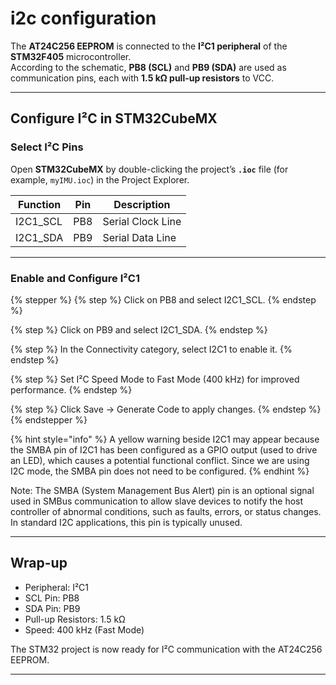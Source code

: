 # i2c configuration

The **AT24C256 EEPROM** is connected to the **I²C1 peripheral** of the **STM32F405** microcontroller.\
According to the schematic, **PB8 (SCL)** and **PB9 (SDA)** are used as communication pins, each with **1.5 kΩ pull-up resistors** to VCC.

***

## Configure I²C in STM32CubeMX

### Select I²C Pins

Open **STM32CubeMX** by double-clicking the project’s **`.ioc`** file (for example, `myIMU.ioc`) in the Project Explorer.

| Function  | Pin | Description       |
| --------- | --- | ----------------- |
| I2C1\_SCL | PB8 | Serial Clock Line |
| I2C1\_SDA | PB9 | Serial Data Line  |

***

### Enable and Configure I²C1

{% stepper %}
{% step %}
Click on PB8 and select I2C1\_SCL.
{% endstep %}

{% step %}
Click on PB9 and select I2C1\_SDA.
{% endstep %}

{% step %}
In the Connectivity category, select I2C1 to enable it.
{% endstep %}

{% step %}
Set I²C Speed Mode to Fast Mode (400 kHz) for improved performance.
{% endstep %}

{% step %}
Click Save → Generate Code to apply changes.
{% endstep %}
{% endstepper %}

{% hint style="info" %}
A yellow warning beside I2C1 may appear because the SMBA pin of I2C1 has been configured as a GPIO output (used to drive an LED), which causes a potential functional conflict. Since we are using I2C mode, the SMBA pin does not need to be configured.
{% endhint %}

Note: The SMBA (System Management Bus Alert) pin is an optional signal used in SMBus communication to allow slave devices to notify the host controller of abnormal conditions, such as faults, errors, or status changes. In standard I2C applications, this pin is typically unused.

***

## Wrap-up

* Peripheral: I²C1
* SCL Pin: PB8
* SDA Pin: PB9
* Pull-up Resistors: 1.5 kΩ
* Speed: 400 kHz (Fast Mode)

The STM32 project is now ready for I²C communication with the AT24C256 EEPROM.

***
